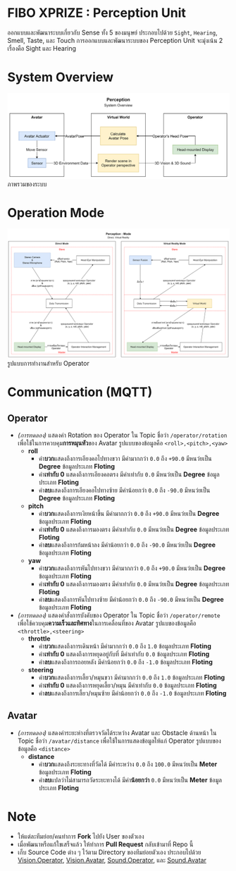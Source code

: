 # FIBO XPRIZE : Perception Unit
ออกแบบและพัฒนาระบบเกี่ยวกับ Sense ทั้ง 5 ของมนุษย์ ประกอบไปด้วย `Sight`, `Hearing`, Smell, Taste, และ Touch  การออกแบบและพัฒนาระบบของ Perception Unit จะมุ่งเน้น 2 เรื่องคือ Sight และ Hearing


# System Overview
![System Overview](src/img/Perception&#32;System&#32;Overview&#32;-&#32;2019-10-23&#32;C.png)
ภาพรวมของระบบ


# Operation Mode
![Operation Mode](src/img/Perception&#32;Mode&#32;-&#32;2019-09-26&#32;B.png)
รูปแบบการทำงานสำหรับ Operator


# Communication (MQTT)

## Operator
- *(การทดลอง)* แสดงค่า Rotation ของ Operator ใน Topic ชื่อว่า `/operator/rotation` เพื่อใช้ในการควบคุม**การหมุนหัว**ของ Avatar  รูปแบบของข้อมูลคือ `<roll>,<pitch>,<yaw>`
    - **roll**
      - ค่า**บวก**แสดงถึงการเอียงคอไปทางขวา มีค่ามากกว่า `0.0` ถึง `+90.0` มีหนว่ยเป็น **Degree** ข้อมูลประเภท **Floting**
      - ค่า**เท่ากับ 0** แสดงถึงการเอียงคอตรง มีค่าเท่ากับ `0.0`  มีหนว่ยเป็น **Degree** ข้อมูลประเภท **Floting**
      - ค่า**ลบ**แสดงถึงการเอียงคอไปทางซ้าย มีค่าน้อยกว่า `0.0` ถึง `-90.0` มีหนว่ยเป็น **Degree** ข้อมูลประเภท **Floting**
    - **pitch**
      - ค่า**บวก**แสดงถึงการเงิยหน้าขึ้น มีค่ามากกว่า `0.0` ถึง `+90.0` มีหนว่ยเป็น **Degree** ข้อมูลประเภท **Floting**
      - ค่า**เท่ากับ 0** แสดงถึงการมองตรง มีค่าเท่ากับ `0.0`  มีหนว่ยเป็น **Degree** ข้อมูลประเภท **Floting**
      - ค่า**ลบ**แสดงถึงการก้มหน้าลง มีค่าน้อยกว่า `0.0` ถึง `-90.0` มีหนว่ยเป็น **Degree** ข้อมูลประเภท **Floting**
    - **yaw**
      - ค่า**บวก**แสดงถึงการหันไปทางขวา มีค่ามากกว่า `0.0` ถึง `+90.0` มีหนว่ยเป็น **Degree** ข้อมูลประเภท **Floting**
      - ค่า**เท่ากับ 0** แสดงถึงการมองตรง มีค่าเท่ากับ `0.0`  มีหนว่ยเป็น **Degree** ข้อมูลประเภท **Floting**
      - ค่า**ลบ**แสดงถึงการหันไปทางซ้าย มีค่าน้อยกว่า `0.0` ถึง `-90.0` มีหนว่ยเป็น **Degree** ข้อมูลประเภท **Floting**
- *(การทดลอง)* แสดงคำสั่งการบังคับของ Operator ใน Topic ชื่อว่า `/operator/remote` เพื่อใช้ควบคุม**ความเร็วและทิศทาง**ในการเคลื่อนที่ของ Avatar  รูปแบของข้อมูลคือ `<throttle>,<steering>`
  - **throttle**
    - ค่า**บวก**แสดงถึงการเดินหน้า มีค่ามากกว่า `0.0` ถึง `1.0` ข้อมูลประเภท **Floting**
    - ค่า**เท่ากับ 0** แสดงถึงการหยุดอยู่กับที่ มีค่าเท่ากับ `0.0` ข้อมูลประเภท **Floting**
    - ค่า**ลบ**แสดงถึงการถอยหลัง มีค่าน้อยกว่า `0.0` ถึง `-1.0` ข้อมูลประเภท **Floting**
  - **steering**
    - ค่า**บวก**แสดงถึงการเลี้ยว/หมุนขวา มีค่ามากกว่า `0.0` ถึง `1.0` ข้อมูลประเภท **Floting**
    - ค่า**เท่ากับ 0** แสดงถึงการหยุดเลี้ยว/หมุน มีค่าเท่ากับ `0.0` ข้อมูลประเภท **Floting**
    - ค่า**ลบ**แสดงถึงการเลี้ยว/หมุนซ้าย มีค่าน้อยกว่า `0.0` ถึง `-1.0` ข้อมูลประเภท **Floting**

## Avatar
- *(การทดลอง)* แสดงค่าระยะห่างที่ตรวจวัดได้ระหว่าง Avatar และ Obstacle ด้านหน้า ใน Topic ชื่อว่า `/avatar/distance` เพื่อใช้ในการแสดงข้อมูลให้แก่ Operator  รูปแบบของข้อมูลคือ `<distance>`
  - **distance**
    - ค่า**บวก**แสดงถึงระยะทางที่วัดได้ มีค่าระหว่าง `0.0` ถึง `100.0` มีหนว่ยเป็น **Meter** ข้อมูลประเภท **Floting**
    - ค่า**ลบ**แปลว่าไม่สามารถวัดระยะทางได้ มีค่า**น้อยกว่า** `0.0` มีหนว่ยเป็น **Meter** ข้อมูลประเภท **Floting**

# Note
- ให้แต่ละทีมย่อย/คนทำการ **Fork** ไปยัง User ของตัวเอง
- เมื่อพัฒนาหรือแก้ใขเสร็จแล้ว ให้ทำการ **Pull Request** กลับเข้ามาที่ Repo นี้
- เก็บ Source Code ต่าง ๆ ไว้ตาม Directory ของทีมย่อยตัวเอง ประกอบไปด้วย [Vision.Operator](Vision.Operator), [Vision.Avatar](Vision.Avatar), [Sound.Operator](Sound.Operator), และ [Sound.Avatar](Sound.Avatar)
